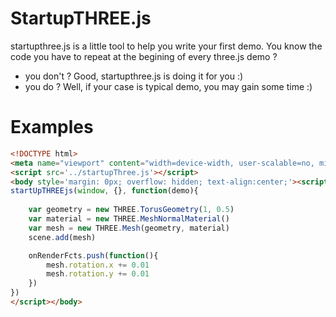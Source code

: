 # StartupTHREE.js

startupthree.js is a little tool to help you write your first demo.
You know the code you have to repeat at the begining of every 
three.js demo ? 
- you don't ? Good, startupthree.js is doing it for you :)
- you do ? Well, if your case is typical demo, you may gain some time :)


# Examples

```html
<!DOCTYPE html>
<meta name="viewport" content="width=device-width, user-scalable=no, minimum-scale=1.0, maximum-scale=1.0">
<script src='../startupThree.js'></script>
<body style='margin: 0px; overflow: hidden; text-align:center;'><script>
startUpTHREEjs(window, {}, function(demo){
	
	var geometry = new THREE.TorusGeometry(1, 0.5)
	var material = new THREE.MeshNormalMaterial()
	var mesh = new THREE.Mesh(geometry, material)
	scene.add(mesh)

	onRenderFcts.push(function(){
		mesh.rotation.x += 0.01
		mesh.rotation.y += 0.01
	})
})
</script></body>
```
